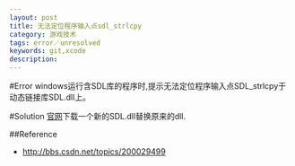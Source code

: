 ```yaml
---
layout: post
title: 无法定位程序输入点sdl_strlcpy
category: 游戏技术
tags: error／unresolved
keywords: git,xcode
description: 
---
```

#Error
windows运行含SDL库的程序时,提示无法定位程序输入点SDL_strlcpy于动态链接库SDL.dll上。

#Solution
[官网](https://www.libsdl.org/)下载一个新的SDL.dll替换原来的dll.

##Reference
* <http://bbs.csdn.net/topics/200029499>